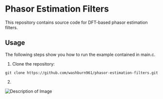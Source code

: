 # Phasor Estimation Filters

This repository contains source code for DFT-based phasor estimation filters.

## Usage

The following steps show you how to run the example contained in main.c.

1. Clone the repository:

```git clone https://github.com/washburn961/phasor-estimation-filters.git```

2. 

![Description of Image](other_plot.png)
